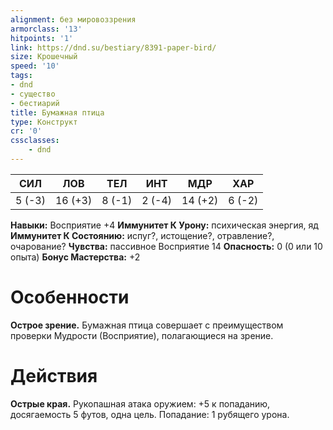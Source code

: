 ```yaml
---
alignment: без мировоззрения
armorclass: '13'
hitpoints: '1'
link: https://dnd.su/bestiary/8391-paper-bird/
size: Крошечный
speed: '10'
tags:
- dnd
- существо
- бестиарий
title: Бумажная птица
type: Конструкт
cr: '0'
cssclasses:
    - dnd
---
```



| СИЛ | ЛОВ | ТЕЛ | ИНТ | МДР | ХАР |
|---|---|---|---|---|---|
| 5 (-3) | 16 (+3) | 8 (-1) | 2 (-4) | 14 (+2) | 6 (-2) |
**Навыки:** Восприятие +4
**Иммунитет К Урону:** психическая энергия, яд
**Иммунитет К Состоянию:** испуг?, истощение?, отравление?, очарование?
**Чувства:** пассивное Восприятие 14
**Опасность:** 0 (0 или 10 опыта)
**Бонус Мастерства:** +2


# Особенности
**Острое зрение.** Бумажная птица совершает с преимуществом проверки Мудрости (Восприятие), полагающиеся на зрение.


# Действия
**Острые края.** Рукопашная атака оружием: +5 к попаданию, досягаемость 5 футов, одна цель. Попадание: 1 рубящего урона.